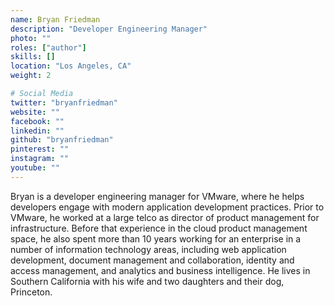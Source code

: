 ```yaml
---
name: Bryan Friedman
description: "Developer Engineering Manager"
photo: ""
roles: ["author"]
skills: []
location: "Los Angeles, CA"
weight: 2

# Social Media 
twitter: "bryanfriedman"
website: ""
facebook: ""
linkedin: ""
github: "bryanfriedman"
pinterest: ""
instagram: ""
youtube: ""
---
```


Bryan is a developer engineering manager for VMware, where he helps developers engage with modern application development practices. Prior to VMware, he worked at a large telco as director of product management for infrastructure. Before that experience in the cloud product management space, he also spent more than 10 years working for an enterprise in a number of information technology areas, including web application development, document management and collaboration, identity and access management, and analytics and business intelligence. He lives in Southern California with his wife and two daughters and their dog, Princeton.